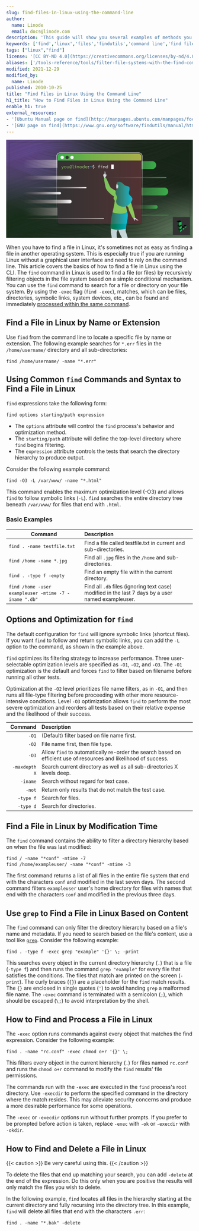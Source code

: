 ```yaml
---
slug: find-files-in-linux-using-the-command-line
author:
  name: Linode
  email: docs@linode.com
description: 'This guide will show you several examples of methods you can use to find files and folders in Linux using the command line interface instead of a GUI.'
keywords: ['find','linux','files','findutils','command line','find files','find files in linux']
tags: ["linux","find"]
license: '[CC BY-ND 4.0](https://creativecommons.org/licenses/by-nd/4.0)'
aliases: ['/tools-reference/tools/filter-file-systems-with-the-find-command/','/tools-reference/tools/find-files-in-linux-using-the-command-line/','/linux-tools/common-commands/find/']
modified: 2021-12-29
modified_by:
  name: Linode
published: 2010-10-25
title: "Find Files in Linux Using the Command Line"
h1_title: "How to Find Files in Linux Using the Command Line"
enable_h1: true
external_resources:
- '[Ubuntu Manual page on find](http://manpages.ubuntu.com/manpages/focal/en/man1/find.1.html)'
- '[GNU page on find](https://www.gnu.org/software/findutils/manual/html_mono/find.html)'
---
```


![Find files in Linux using the command line](find-files-linux-command-line-title.jpg)

When you have to find a file in Linux, it's sometimes not as easy as finding a file in another operating system. This is especially true if you are running Linux without a graphical user interface and need to rely on the command line. This article covers the basics of how to find a file in Linux using the CLI. The `find` command in Linux is used to find a file (or files) by recursively filtering objects in the file system based on a simple conditional mechanism. You can use the `find` command to search for a file or directory on your file system. By using the `-exec` flag (`find -exec`), matches, which can be files, directories, symbolic links, system devices, etc., can be found and immediately [processed within the same command](#how-to-find-and-process-a-file-in-linux).

## Find a File in Linux by Name or Extension

Use `find` from the command line to locate a specific file by name or extension.
The following example searches for `*.err` files in the `/home/username/` directory and all sub-directories:

    find /home/username/ -name "*.err"

## Using Common `find` Commands and Syntax to Find a File in Linux

`find` expressions take the following form:

    find options starting/path expression

* The `options` attribute will control the `find` process's behavior and optimization method.
* The `starting/path` attribute will define the top-level directory where `find` begins filtering.
* The `expression` attribute controls the tests that search the directory hierarchy to produce output.

Consider the following example command:

    find -O3 -L /var/www/ -name "*.html"

This command enables the maximum optimization level (-O3) and allows `find` to follow symbolic links (`-L`). `find` searches the entire directory tree beneath `/var/www/` for files that end with `.html`.

### Basic Examples

| Command                                              | Description                                                                     |
|------------------------------------------------------|:--------------------------------------------------------------------------------|
| `find . -name testfile.txt`                          | Find a file called testfile.txt in current and sub-directories.                  |
| `find /home -name *.jpg`                            | Find all `.jpg` files in the `/home` and sub-directories.                        |
| `find . -type f -empty`                              | Find an empty file within the current directory.                                 |
| `find /home -user exampleuser -mtime -7 -iname ".db"` | Find all `.db` files (ignoring text case) modified in the last 7 days by a user named exampleuser.  |

## Options and Optimization for `find`

The default configuration for `find` will ignore symbolic links (shortcut files). If you want `find` to follow and return symbolic links, you can add the `-L` option to the command, as shown in the example above.

`find` optimizes its filtering strategy to increase performance. Three user-selectable optimization levels are specified as `-O1`, `-O2`, and `-O3`. The `-O1` optimization is the default and forces `find` to filter based on filename before running all other tests.

Optimization at the `-O2` level prioritizes file name filters, as in `-O1`, and then runs all file-type filtering before proceeding with other more resource-intensive conditions. Level `-O3` optimization allows `find` to perform the most severe optimization and reorders all tests based on their relative expense and the likelihood of their success.

| Command     | Description                                                                                               |
|------------:|:----------------------------------------------------------------------------------------------------------|
| `-O1`       | (Default) filter based on file name first.                                                                 |
| `-O2`       | File name first, then file type.                                                                           |
| `-O3`       | Allow `find` to automatically re-order the search based on efficient use of resources and likelihood of success. |
| `-maxdepth X` | Search current directory as well as all sub-directories X levels deep.                                   |
| `-iname`    | Search without regard for text case.                                                                       |
| `-not`      | Return only results that do not match the test case.                                                       |
| `-type f`   | Search for files.                                                                                          |
| `-type d`   | Search for directories.                                                                                    |

## Find a File in Linux by Modification Time

The `find` command contains the ability to filter a directory hierarchy based on when the file was last modified:

    find / -name "*conf" -mtime -7
    find /home/exampleuser/ -name "*conf" -mtime -3

The first command returns a list of all files in the entire file system that end with the characters `conf` and modified in the last seven days. The second command filters `exampleuser` user's home directory for files with names that end with the characters `conf` and modified in the previous three days.

## Use `grep` to Find a File in Linux Based on Content

The `find` command can only filter the directory hierarchy based on a file's name and metadata. If you need to search based on the file's content, use a tool like [`grep`](/docs/guides/how-to-grep-for-text-in-files/). Consider the following example:

    find . -type f -exec grep "example" '{}' \; -print

This searches every object in the current directory hierarchy (`.`) that is a file (`-type f`) and then runs the command `grep "example"` for every file that satisfies the conditions. The files that match are printed on the screen (`-print`). The curly braces (`{}`) are a placeholder for the `find` match results. The `{}` are enclosed in single quotes (`'`) to avoid handing `grep` a malformed file name. The `-exec` command is terminated with a semicolon (`;`), which should be escaped (`\;`) to avoid interpretation by the shell.

## How to Find and Process a File in Linux

The `-exec` option runs commands against every object that matches the find expression. Consider the following example:

    find . -name "rc.conf" -exec chmod o+r '{}' \;

This filters every object in the current hierarchy (`.`) for files named `rc.conf` and runs the `chmod o+r` command to modify the `find` results' file permissions.

The commands run with the `-exec` are executed in the `find` process's root directory. Use `-execdir` to perform the specified command in the directory where the match resides. This may alleviate security concerns and produce a more desirable performance for some operations.

The `-exec` or `-execdir` options run without further prompts. If you prefer to be prompted before action is taken, replace `-exec` with `-ok` or `-execdir` with `-okdir`.

## How to Find and Delete a File in Linux

{{< caution >}}
Be very careful using this.
{{< /caution >}}

To delete the files that end up matching your search, you can add `-delete` at the end of the expression. Do this only when you are positive the results will only match the files you wish to delete.

In the following example, `find` locates all files in the hierarchy starting at the current directory and fully recursing into the directory tree. In this example, `find` will delete all files that end with the characters `.err`:

    find . -name "*.bak" -delete